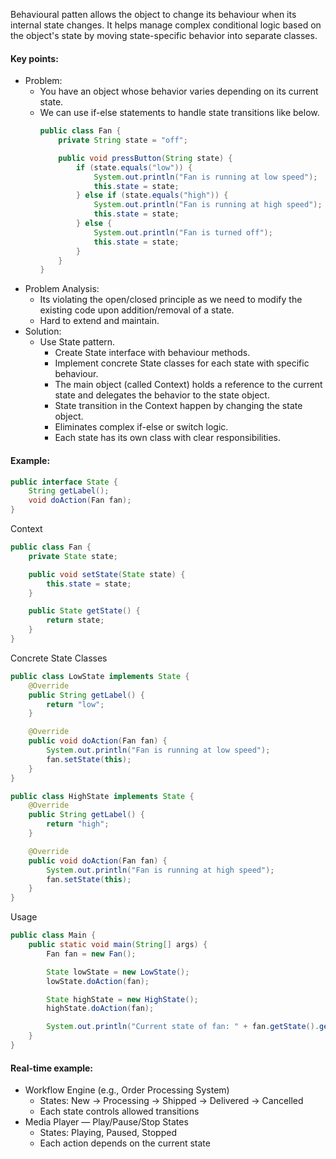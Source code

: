 Behavioural patten allows the object to change its behaviour when its internal state changes. It helps manage complex conditional logic based on the object's state by moving state-specific behavior into separate classes.

#### Key points:
* Problem:
    * You have an object whose behavior varies depending on its current state.
    * We can use if-else statements to handle state transitions like below.
        ```java
        public class Fan {
            private String state = "off";

            public void pressButton(String state) {
                if (state.equals("low")) {
                    System.out.println("Fan is running at low speed");
                    this.state = state;
                } else if (state.equals("high")) {
                    System.out.println("Fan is running at high speed");
                    this.state = state;
                } else {
                    System.out.println("Fan is turned off");
                    this.state = state;
                }
            }
        }
        ```
* Problem Analysis:
    * Its violating the open/closed principle as we need to modify the existing code upon addition/removal of a state.
    * Hard to extend and maintain.
* Solution:
    * Use State pattern.
        * Create State interface with behaviour methods.
        * Implement concrete State classes for each state with specific behaviour.
        * The main object (called Context) holds a reference to the current state and delegates the behavior to the state object.
        * State transition in the Context happen by changing the state object.
        * Eliminates complex if-else or switch logic.
        * Each state has its own class with clear responsibilities.

#### Example:
```java
public interface State {
    String getLabel();
    void doAction(Fan fan);
}
```
Context
```java
public class Fan {
    private State state;

    public void setState(State state) {
        this.state = state;
    }

    public State getState() {
        return state;
    }
}
```
Concrete State Classes
```java
public class LowState implements State {
    @Override
    public String getLabel() {
        return "low";
    }

    @Override
    public void doAction(Fan fan) {
        System.out.println("Fan is running at low speed");
        fan.setState(this);
    }
}
```

```java
public class HighState implements State {
    @Override
    public String getLabel() {
        return "high";
    }

    @Override
    public void doAction(Fan fan) {
        System.out.println("Fan is running at high speed");
        fan.setState(this);
    }
}
```
Usage
```java
public class Main {
    public static void main(String[] args) {
        Fan fan = new Fan();

        State lowState = new LowState();
        lowState.doAction(fan);

        State highState = new HighState();
        highState.doAction(fan);

        System.out.println("Current state of fan: " + fan.getState().getLabel());
    }
}
```

#### Real-time example:
* Workflow Engine (e.g., Order Processing System)
    * States: New → Processing → Shipped → Delivered → Cancelled
    * Each state controls allowed transitions
* Media Player — Play/Pause/Stop States
    * States: Playing, Paused, Stopped
    * Each action depends on the current state